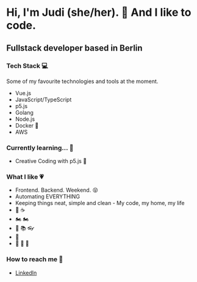 # Hi, I'm Judi (she/her). 👋 And I like to code.

## Fullstack developer based in Berlin

### Tech Stack :computer:
Some of my favourite technologies and tools at the moment.
* Vue.js
* JavaScript/TypeScript
* p5.js
* Golang
* Node.js
* Docker :whale:
* AWS

### Currently learning... :seedling:
* Creative Coding with p5.js :art:

### What I like :heartpulse:
* Frontend. Backend. Weekend. :stuck_out_tongue_closed_eyes: 
* Automating EVERYTHING
* Keeping things neat, simple and clean - My code, my home, my life
* :croissant: :coffee:
* :motorcycle: :motorcycle:
* :book: :books: :eyeglasses: 
* :running: 
* :ocean: :ocean: :ocean:

### How to reach me :love_letter:
* [LinkedIn](https://linkedin.com/in/jboehlert) 

